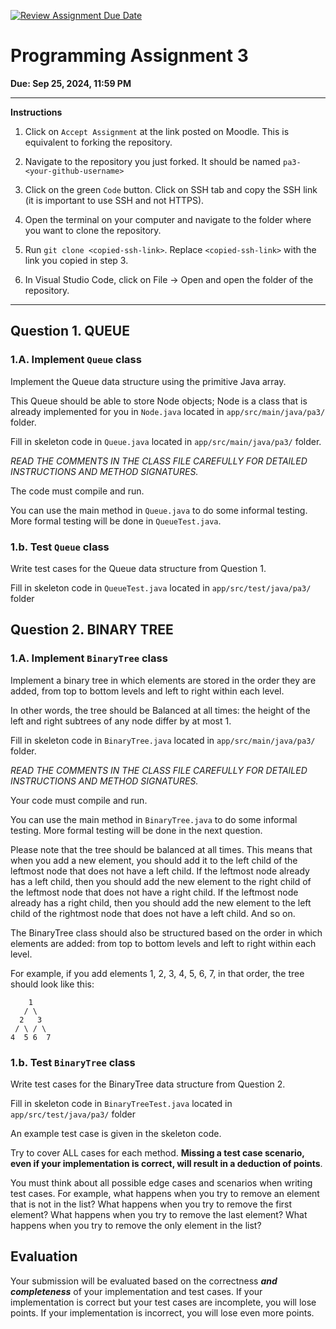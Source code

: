 [![Review Assignment Due Date](https://classroom.github.com/assets/deadline-readme-button-22041afd0340ce965d47ae6ef1cefeee28c7c493a6346c4f15d667ab976d596c.svg)](https://classroom.github.com/a/iS2yxdqG)
# 
# Programming Assignment 3 

**Due: Sep 25, 2024, 11:59 PM**

---
**Instructions**

1. Click on `Accept Assignment` at the link posted on Moodle. This is equivalent to forking the repository.</font>

2. Navigate to the repository you just forked. It should be named `pa3-<your-github-username>`

3. Click on the green `Code` button. Click on SSH tab and copy the SSH link (it is important to use SSH and not HTTPS).

4. Open the terminal on your computer and navigate to the folder where you want to clone the repository.

5. Run `git clone <copied-ssh-link>`. Replace `<copied-ssh-link>` with the link you copied in step 3.

6. In Visual Studio Code, click on File -> Open and open the folder of the repository. 

---

## Question 1. QUEUE 

### 1.A. Implement `Queue` class

Implement the Queue data structure using the primitive Java array. 

This Queue should be able to store Node objects; Node is a class that is already implemented for you in `Node.java` located in `app/src/main/java/pa3/` folder.

Fill in skeleton code in `Queue.java` located in `app/src/main/java/pa3/` folder.

_READ THE COMMENTS IN THE CLASS FILE CAREFULLY FOR DETAILED INSTRUCTIONS AND METHOD SIGNATURES._

The code must compile and run.

You can use the main method in `Queue.java` to do some informal testing. More formal testing will be done in `QueueTest.java`.

###  1.b.  Test `Queue` class

Write test cases for the Queue data structure from Question 1.

Fill in skeleton code in `QueueTest.java` located in `app/src/test/java/pa3/` folder

## Question 2. BINARY TREE

### 1.A. Implement `BinaryTree` class

Implement a binary tree in which elements are stored in the order they are added, from top to bottom levels and left to right within each level.

In other words, the tree should be Balanced at all times: the height of the left and right subtrees of any node differ by at most 1.

Fill in skeleton code in `BinaryTree.java` located in `app/src/main/java/pa3/` folder. 

_READ THE COMMENTS IN THE CLASS FILE CAREFULLY FOR DETAILED INSTRUCTIONS AND METHOD SIGNATURES._

Your code must compile and run.

You can use the main method in `BinaryTree.java` to do some informal testing. More formal testing will be done in the next question.

Please note that the tree should be balanced at all times. This means that when you add a new element, you should add it to the left child of the leftmost node that does not have a left child. If the leftmost node already has a left child, then you should add the new element to the right child of the leftmost node that does not have a right child. If the leftmost node already has a right child, then you should add the new element to the left child of the rightmost node that does not have a left child. And so on.

The BinaryTree class should also be structured based on the order in which elements are added: from top to bottom levels and left to right within each level.

For example, if you add elements 1, 2, 3, 4, 5, 6, 7, in that order, the tree should look like this:

```
    1
   / \
  2   3
 / \ / \
4  5 6  7
```


###  1.b.  Test `BinaryTree` class

Write test cases for the BinaryTree data structure from Question 2.

Fill in skeleton code in `BinaryTreeTest.java` located in `app/src/test/java/pa3/` folder

An example test case is given in the skeleton code. 

Try to cover ALL cases for each method. **Missing a test case scenario, even if your implementation is correct, will result in a deduction of points**.

You must think about all possible edge cases and scenarios when writing test cases. For example, what happens when you try to remove an element that is not in the list? What happens when you try to remove the first element? What happens when you try to remove the last element? What happens when you try to remove the only element in the list?

## Evaluation

Your submission will be evaluated based on the correctness **_and completeness_** of your implementation and test cases. If your implementation is correct but your test cases are incomplete, you will lose points. If your implementation is incorrect, you will lose even more points.